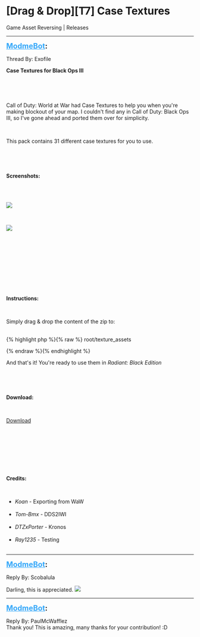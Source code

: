# [Drag & Drop][T7] Case Textures
Game Asset Reversing | Releases

---
<strong style="font-size: 1.4em;"><span style="text-decoration: underline;text-decoration-color: #34a7f9;"><span style="color:#34a7f9;">ModmeBot</span></span>:</strong>

<p>Thread By: Exofile<br /><p style="text-align:left;"><strong>Case Textures for Black Ops III</strong></p><br /><p style="text-align:left;"></p><br /><p style="text-align:left;">Call of Duty: World at War had Case Textures to help you when you&#39;re making blockout of your map. I couldn&#39;t find any in Call of Duty: Black Ops III, so I&#39;ve gone ahead and ported them over for simplicity.</p><br /><p style="text-align:left;">This pack contains 31 different case textures for you to use.</p><br /><p style="text-align:left;"></p><br /><p style="text-align:left;"><strong>Screenshots:</strong></p><br /><br />
<p style="text-align:left;"><img style="max-width: 500px;" src="http://i.imgur.com/9ytG9VO.png"></p><br /><p style="text-align:left;"><img style="max-width: 500px;" src="http://i.imgur.com/m54EDXc.png"></p><br /><p style="text-align:left;"></p><br /><p style="text-align:left;"></p><br />
<br /><br /><p style="text-align:left;"></p><br /><p style="text-align:left;"><strong>Instructions:</strong></p><br /><p style="text-align:left;">Simply drag &amp; drop the content of the zip to:</p><br />{% highlight php %}{% raw %}
root/texture_assets

{% endraw %}{% endhighlight %}
 <br /><p style="text-align:left;">And that&#39;s it! You&#39;re ready to use them in <em>Radiant: Black Edition</em></p><br /><p style="text-align:left;"></p><br /><p style="text-align:left;"><strong>Download:</strong></p><br /><p style="text-align:left;"><a href="https://mega.nz/#!yZVF2CoC!DNYA_R-fpjY0B3uuhktwJOKZHQ-lHGyovkUs_OhIOPQ">Download</a></p><br /><p style="text-align:left;"></p><br /><p style="text-align:left;"></p><br /><p style="text-align:left;"></p><br /><p style="text-align:left;"><strong>Credits:</strong></p><br /><ul><li><em>Koan</em> - Exporting from WaW<br /><br /><li><em>Tom-Bmx</em> - DDS2IWI<br /><br /><li><em>DTZxPorter</em> - Kronos<br /><br /><li><em>Ray1235</em> - Testing<br /><br /></li></li></li></li></ul><p style="text-align:left;"></p></p>

---
<strong style="font-size: 1.4em;"><span style="text-decoration: underline;text-decoration-color: #34a7f9;"><span style="color:#34a7f9;">ModmeBot</span></span>:</strong>

<p>Reply By: Scobalula<br /><p style="text-align:left;">Darling, this is appreciated. <img style="max-width: 500px;" src="http://aviacreations.com/modme/emoticons/megusta.png"></p></p>

---
<strong style="font-size: 1.4em;"><span style="text-decoration: underline;text-decoration-color: #34a7f9;"><span style="color:#34a7f9;">ModmeBot</span></span>:</strong>

<p>Reply By: PaulMcWafflez<br />Thank you! This is amazing, many thanks for your contribution! :D</p>
